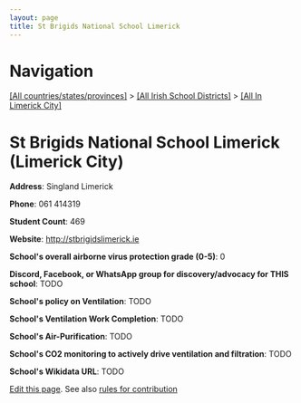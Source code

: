 ```yaml
---
layout: page
title: St Brigids National School Limerick
---
```

# Navigation

[[All countries/states/provinces]](../../..) > [[All Irish School Districts]](../..) > [[All In Limerick City]](..)

# St Brigids National School Limerick (Limerick City)

**Address**: Singland Limerick

**Phone**: 061 414319

**Student Count**: 469

**Website**: <http://stbrigidslimerick.ie>

**School's overall airborne virus protection grade (0-5)**: 0

**Discord, Facebook, or WhatsApp group for discovery/advocacy for THIS school**: TODO

**School's policy on Ventilation**: TODO

**School's Ventilation Work Completion**: TODO

**School's Air-Purification**: TODO

**School's CO2 monitoring to actively drive ventilation and filtration**: TODO

**School's Wikidata URL**: TODO


[Edit this page](https://github.com/ventilate-schools/Ireland/edit/main/./Limerick_City/St_Brigids_National_School_Limerick.md). See also [rules for contribution](../../../contribution-rules/)